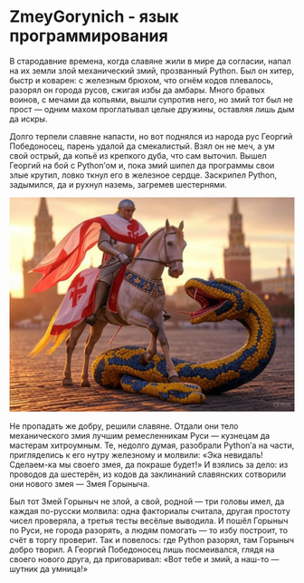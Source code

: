 # ZmeyGorynich - язык программирования
В стародавние времена, когда славяне жили в мире да согласии, напал на их земли злой механический змий, прозванный Python. Был он хитер, быстр и коварен: с железным брюхом, что огнём кодов плевалось, разорял он города русов, сжигая избы да амбары. Много бравых воинов, с мечами да копьями, вышли супротив него, но змий тот был не прост — одним махом проглатывал целые дружины, оставляя лишь дым да искры.

Долго терпели славяне напасти, но вот поднялся из народа рус Георгий Победоносец, парень удалой да смекалистый. Взял он не меч, а ум свой острый, да копьё из крепкого дуба, что сам выточил. Вышел Георгий на бой с Python’ом и, пока змий шипел да программы свои злые крутил, ловко ткнул его в железное сердце. Заскрипел Python, задымился, да и рухнул наземь, загремев шестернями.

![Победа на python](images/defeated_python.png)

Не пропадать же добру, решили славяне. Отдали они тело механического змия лучшим ремесленникам Руси — кузнецам да мастерам хитроумным. Те, недолго думая, разобрали Python’а на части, пригляделись к его нутру железному и молвили: «Эка невидаль! Сделаем-ка мы своего змея, да покраше будет!» И взялись за дело: из проводов да шестерён, из кодов да заклинаний славянских сотворили они нового змея — Змея Горыныча.

Был тот Змей Горыныч не злой, а свой, родной — три головы имел, да каждая по-русски молвила: одна факториалы считала, другая простоту чисел проверяла, а третья тесты весёлые выводила. И пошёл Горыныч по Руси, не города разорять, а людям помогать — то избу построит, то счёт в торгу проверит. Так и повелось: где Python разорял, там Горыныч добро творил. А Георгий Победоносец лишь посмеивался, глядя на своего нового друга, да приговаривал: «Вот тебе и змий, а наш-то — шутник да умница!»
